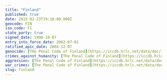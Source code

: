 ```yaml
---
title: "Finland"
published: true
date: 2015-02-23T19:10:00.000Z
geocode: FIN
iso_code: FI
state_party: true
signed_date: 1998-10-07
entry_into_force_date: 2002-07-01
ratified_apic_date: 2004-12-07
genocide: [The Penal Code of Finland](https://iccdb.hrlc.net/data/doc/139/keyword/46/)
crimes_against_humanity: [The Penal Code of Finland](https://iccdb.hrlc.net/data/doc/139/keyword/13/)
aggression: [The Penal Code of Finland](https://iccdb.hrlc.net/data/doc/139/keyword/1/)
war_crimes: [The Penal Code of Finland](https://iccdb.hrlc.net/data/doc/139/keyword/145/)
slug: finland
---
```

